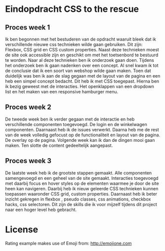 # Eindopdracht CSS to the rescue

## Proces week 1

Ik ben begonnen met het bestuderen van de opdracht waaruit bleek dat ik verschillende nieuwe css technieken wilde gaan gebruiken. Dit zijn: Flexbox, CSS grid en CSS custom properties. Naast deze technieken moest de site ook accessible zijn en geschikt om met het toetsenbord te bestuurd te worden. Naar al deze technieken ben ik onderzoek gaan doen. Tijdens het onderzoek ben ik gaan nadenken over een concept. Al snel kwam ik tot de conclusie dat ik een soort van webshop wilde gaan maken. Toen dat duidelijk was ben ik aan de slag gegaan met de layout van de pagina en een heb een simpel concept bedacht. Dit heb ik met CSS toegepast. Hierna ben ik bezig geweest met de interacties. Het openklappen van een dropdown list en het maken van een responsive hamburger menu.

## Proces week 2

De tweede week ben ik verder gegaan met de interactie en heb verschillende componenten toegevoegd. De login en de winkelwagen componenten. Daarnaast heb ik de issues verwerkt. Daarna heb me de rest van de week volledig gefocust op de functionaliteit en layout van de pagina. De overlay op de pagina. Volgende week kan ik dan de dingen mooi gaan maken. Ten slotte de content gedeeltelijk aangepast.

## Proces week 3

De laatste week heb ik de grootste stappen gemaakt. Alle componenten samengevoegd en een geheel van de site gemaakt. Interacties toegevoegd met daarbij focus en hover styles op de elementen waarmee je door de site heen kan navigeren. Daarbij heb ik nieuw geleerde CSS technieken kunnen toepassen waaronder CSS grid, custom properties. Daarnaast heb ik beter inzicht gekregen in flexbox , pseudo classes, css animations, checkbox hacks, css selectoren. Dit zijn de skills die ik voor mijzelf tijdens dit project naar een hoger level heb gebracht.

# License

Rating example makes use of Emoji from: http://emojione.com
